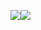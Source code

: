 [![](https://github-readme-stats.vercel.app/api/top-langs/?username=gaoyang&theme=tokyonight&bg_color=00000000&layout=compact&langs_count=10&hide_title=true&hide_border=true&role=OWNER,COLLABORATOR)](https://github.com/gaoyang)[![](https://github-readme-stats.vercel.app/api/?username=gaoyang&theme=tokyonight&bg_color=00000000&show_icons=true&count_private=true&hide_title=true&line_height=28&hide_border=true&role=OWNER,COLLABORATOR)](https://github.com/gaoyang)
